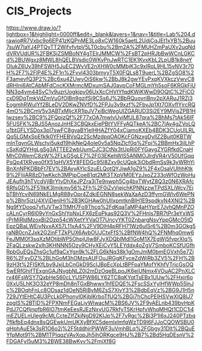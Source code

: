 # CIS_Projects

https://www.draw.io/?lightbox=1&highlight=0000ff&edit=_blank&layers=1&nav=1&title=Lab%204.drawio#R7Vxbc9o6EP41zKQPnME3Lo8xCW160k5aetL2UdjCqJEt1xYB%2Buu7suW7IaYJ4PTQyTT2WjfvfvtpV5LT0cbu%2Bm2A%2FMUHZmPaUXv2uqNddVRVUdUR%2FBKSjZSMBoNY4gTElrJMMCW%2FsBT2pHRJbBwWCnLGKCd%2BUWgxz8MWL8hQELBVsdic0WKvPnJwRTC1EK1KvxKbL2LpUB1k8neYOIukZ6Uv39hFSWH5JuEC2WyVE2nXHW0cMMbjK3c9xlRoL9HL15vNV3r70H%2F7%2FlP4E%2F1n%2Fvvl4303bmyyT5X0FQLs8T9uerL%2BZgSO8%2F3amevfQ3P2%2Bc6xu4ZUwyOiS6kw%2BbJ8k2gwYEvPxqKVXkczVwvC8dRHlni6AtCAbMFdCncKXMrmcMDxumSAJ0avpCoFMGLmYh5soF6KRGkFiUNN3q4ym44SyC1y9uzrUogkjpy06UxXcCHVtYfqdKWiKWwD9OQtC%2FiCOcxD9DqTmkVdZmVuGfOlBn9gzjfSj9CSs6J%2BbRQuovriBnv2pXARuJ1RZj3EogmhRWuIYf2BLeDV2DKwZNVfD%2FPJu3v9xzf%2FbvJp1Xt7OXvflYjrcRQ4mO%2BCmV5v3ABTxMljcXR1lpJV7xiBcWegUIZGARUD3Si2EY9MVisZPB1HIwzsev%2BC9%2FQpjzQf%2F77xOA7mwlvUviMfJL87qra%2BhMs7tAk56IF5FUSFK%2BJS5AnozJnHE3CBQkxEiePBtYVFFyAQTkeA%2BC7lAy4gZVoLQu1btGFLYSDox3pI7swFC8gvaBYleIHHAZfY04xCiamoKXEb4BDK3CUoUlLRLQq5LGMxSpEfklk0YFHEBVsQz2ScMzdpqOAOKcFGNzxgDyllZ2Buit0KBTWmlnTqynGLWsctyi5ukd19hjkNeQ4oIe0v5a5NqZlcf0q%2Fpj%2BBmHx3iILhPcSxKdQYHgLgSg3ATTEE2wbUumCJC3CtNx3tUpRi0FYGaygZYGRfkdCnaHMhC0WemC8zW%2FLkGSgLE7%2F03EKehWlS5ANMOJlrdVR4rV50UfGqqPsQp41XRyeo0fX51qHVX5Y8FEDGc95I8Zxv9cUQpk3iObdRmSs9k3yWRhYiBnXnNPKDBbFt7EV%2BAvyAYlcSzuELQotQYJjwA1gZ9%2F4xOsaVUIhhKtk9%2FIjiAR8zD1wKkch3MPjpCoe81qt2Mt3TXpVM0EYzJxoZ233oWfOzWoHuJEAufh3hTVcdVjlBrYtvDhXeJPZra3jTe9nwph5Cg4bxTWytZ8Q3z0N6XRAfc6RfsGD%2F51IkK3Imjkmv56%2Fh%2F0iZvVjejchKPNNzzwTPdSXLiWcy7EjbTBhYcviN69NkELMgR88yOpr4ZdkiEGNN8sekWaXaAzD3ffymGWlv6WePNp%2Bhr5jzU4XVjDenlHi%2B3KGHAw0hUllxpmtknBIH1E9spdkvN4XNI2%2BNg9fYDooq7yfIJVTw3TtMH7Fo9Thcq%2FdKqaTaMP4aHYprE7JvhQMnPZOcALnCyrR6l09vYnGxShlYpNxLFX6zEpPkas92Q3V%2FHnls7BR7tPr3eYxWSrPrMiRldMzoxBi2Ozp54cWXetYYVaOT7UncyYKT0ZnbargNsvYppGMcO5tDEpzQBaLWEiyNvxAX57L11xA4%2FV9DlH4pRFH71Wz6uISr6%2B0m3GOkg5raNB0cnZJxk2G2inFTZkPUX6AvbOUJCtxFfS%2BfNW4hQ%2FNMhq0mw6FeJMM0f3sqXzMOtjbWP5OhpjUlw8FJyXDQblMdI1GoM1X7EgWj5fvprXIq%2FaQLzskw2xlh3KHNNN5Ozy9CHyXEiCvY5LEYddx4oZgV7SmboKCSfUGfhRpbGuEQsZhsGc1uf9aCxYgn9k%2FLG6kNq38k1gOmJmM0bmEGVxh5e7ZiR6%2FxvDZ%2BLhGoM3hOMzsAUFOuJRGgKFvceZdWjRb3ZV5%2FH%2B9zH3t%2FISKfLbv9JxjLbCnGkD9ScIJBpEcXpLtBPFpaYMofYKhfVTricGsOQ5wERfGhjfTExgnGAJNvgbNLZ0j2mDzOqeBLpoJK6eiUNmx4VOuAC2PnXLCrv46FsWSY7QxbHeS60cLYUSPW86LY62TC8qKYqtTsEBx1UUw%2FHxjr6o0XxU5LhK3O32eYP8mDh8nTGxBhwwx1hfEDQE%2FscSSxYylHfWWp55lnJc%2BOqhFnLc8ODsaz1dOeN5RiByM6ZsS7XlvY3%2BdbEqVz%2BG9J1H5n729JYtEHtC4U3PcLk0PhonyI0KjblKrboTfUQ%2BGi7hChcPEIHSVwXIQ8IJ7zpgIS%2BTlD%2FPXNmFEGaLjyWIwacM%2BS6JV%2F9vAELnb439bvHpKPdJ7CQfljnpfbR6lO7tmKeEesRJEzNxyUG7RkfyT5KrHpfvWhqMHQt1CDC1i4mEZUELnUleg9cMLCcteZIfZkiNgD92KIJp%2F7vRgc%2Bi3P1I6xJ240PTzbq7flkfbEq4dnx8sQGEwkUmUKXyBfXC5demlxlmfqWzTD9I6FJJoCQOWSBU0qHphAuE5k3sR1O6o2j%2F5tddhjrPWWF3uVmhBLq%2FGbgy31Dlt%2BQuEYfpMot91%2BM1TPlqqzVAvXopJh5ihORKgce9HJ%2B7%2Bd5HqDEsnV%2FDGAFyI5uM3%2BWE38BwKyv%2FmjXf8G

